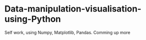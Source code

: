# Data-manipulation-visualisation-using-Python
Self work, using Numpy, Matplotlib, Pandas.
Comming up more
